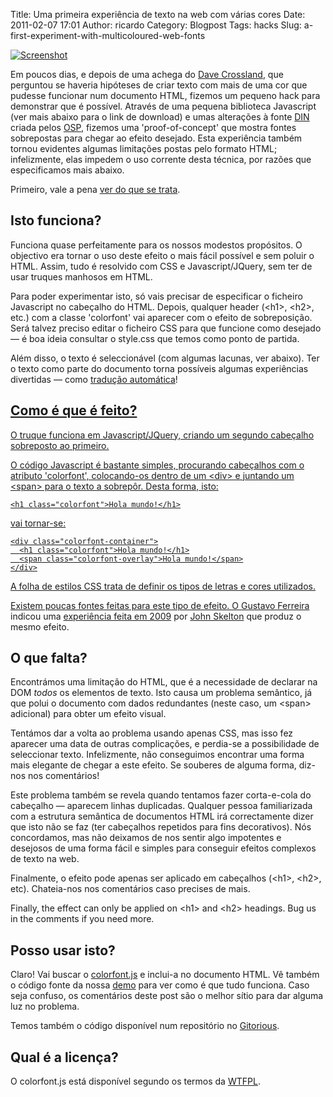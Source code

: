 Title: Uma primeira experiência de texto na web com várias cores
Date: 2011-02-07 17:01
Author: ricardo
Category: Blogpost
Tags: hacks
Slug: a-first-experiment-with-multicoloured-web-fonts

[![](../wp-content/uploads/2011/02/Screenshot-300x111.png "Screenshot")](../wp-content/uploads/2011/02/Screenshot.png)

Em poucos dias, e depois de uma achega do [Dave
Crossland](http://understandingfonts.com/), que perguntou se haveria
hipóteses de criar texto com mais de uma cor que pudesse funcionar num
documento HTML, fizemos um pequeno hack para demonstrar que é possível.
Através de uma pequena biblioteca Javascript (ver mais abaixo para o
link de download) e umas alterações à fonte
[DIN](http://ospublish.constantvzw.org/foundry/osp-din/) criada pelos
[OSP](http://ospublish.constantvzw.org/), fizemos uma 'proof-of-concept'
que mostra fontes sobrepostas para chegar ao efeito desejado. Esta
experiência também tornou evidentes algumas limitações postas pelo
formato HTML; infelizmente, elas impedem o uso corrente desta técnica,
por razões que especificamos mais abaixo.

Primeiro, vale a pena [ver do que se
trata](http://manufacturaindependente.com/colorfont/).

Isto funciona?
--------------

Funciona quase perfeitamente para os nossos modestos propósitos. O
objectivo era tornar o uso deste efeito o mais fácil possível e sem
poluir o HTML. Assim, tudo é resolvido com CSS e Javascript/JQuery, sem
ter de usar truques manhosos em HTML.

Para poder experimentar isto, só vais precisar de especificar o ficheiro
Javascript no cabeçalho do HTML. Depois, qualquer header (\<h1\>,
\<h2\>, etc.) com a classe 'colorfont' vai aparecer com o efeito de
sobreposição. Será talvez preciso editar o ficheiro CSS para que
funcione como desejado — é boa ideia consultar o style.css que temos
como ponto de partida.

Além disso, o texto é seleccionável (com algumas lacunas, ver abaixo).
Ter o texto como parte do documento torna possíveis algumas experiências
divertidas — como [tradução
automática](http://translate.google.com/translate?hl=en&sl=en&tl=eu&u=http%3A%2F%2Fmanufacturaindependente.com%2Fcolorfont%2F)!<a href="http://translate.google.com/translate?hl=en&amp;sl=en&amp;tl=eu&amp;u=http%3A%2F%2Fmanufacturaindependente.com%2Fcolorfont%2F">

Como é que é feito?
-------------------

O truque funciona em Javascript/JQuery, criando um segundo cabeçalho
sobreposto ao primeiro.

O código Javascript é bastante simples, procurando cabeçalhos com o
atributo 'colorfont', colocando-os dentro de um \<div\> e juntando um
\<span\> para o texto a sobrepôr. Desta forma, isto:

    <h1 class="colorfont">Hola mundo!</h1>

vai tornar-se:

    <div class="colorfont-container">
      <h1 class="colorfont">Hola mundo!</h1>
      <span class="colorfont-overlay">Hola mundo!</span>
    </div>

A folha de estilos CSS trata de definir os tipos de letras e cores
utilizados.

Existem poucas fontes feitas para este tipo de efeito. O [Gustavo
Ferreira](http://twitter.com/hipertipo) indicou uma [experiência feita
em 2009](http://afrojet.com/brutal) por [John
Skelton](http://afrojet.com/) que produz o mesmo efeito.

O que falta?
------------

Encontrámos uma limitação do HTML, que é a necessidade de declarar na
DOM *todos* os elementos de texto. Isto causa um problema semântico, já
que polui o documento com dados redundantes (neste caso, um \<span\>
adicional) para obter um efeito visual.

Tentámos dar a volta ao problema usando apenas CSS, mas isso fez
aparecer uma data de outras complicações, e perdia-se a possibilidade de
seleccionar texto. Infelizmente, não conseguimos encontrar uma forma
mais elegante de chegar a este efeito. Se souberes de alguma forma,
diz-nos nos comentários!

Este problema também se revela quando tentamos fazer corta-e-cola do
cabeçalho — aparecem linhas duplicadas. Qualquer pessoa familiarizada
com a estrutura semântica de documentos HTML irá correctamente dizer que
isto não se faz (ter cabeçalhos repetidos para fins decorativos). Nós
concordamos, mas não deixamos de nos sentir algo impotentes e desejosos
de uma forma fácil e simples para conseguir efeitos complexos de texto
na web.

Finalmente, o efeito pode apenas ser aplicado em cabeçalhos (\<h1\>,
\<h2\>, etc). Chateia-nos nos comentários caso precises de mais.

Finally, the effect can only be applied on \<h1\> and \<h2\> headings.
Bug us in the comments if you need more.

Posso usar isto?
----------------

Claro! Vai buscar o
[colorfont.js](http://manufacturaindependente.com/colorfont/colorfont.js)
e inclui-a no documento HTML. Vê também o código fonte da nossa
[demo](http://manufacturaindependente.com/colorfont/) para ver como é
que tudo funciona. Caso seja confuso, os comentários deste post são o
melhor sítio para dar alguma luz no problema.

Temos também o código disponível num repositório no
[Gitorious](http://gitorious.org/mihacks/colorfont).

Qual é a licença?
-----------------

O colorfont.js está disponível segundo os termos da
[WTFPL](http://sam.zoy.org/wtfpl/).
